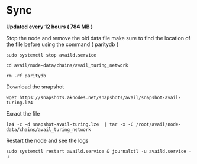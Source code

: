 # Sync

**Updated every 12 hours  ( 784 MB )**

Stop the node and remove the old data file make sure to find the location of the file before using the command ( paritydb )

```
sudo systemctl stop availd.service
```

```
cd avail/node-data/chains/avail_turing_network
```

```
rm -rf paritydb
```

Download the snapshot&#x20;

```
wget https://snapshots.aknodes.net/snapshots/avail/snapshot-avail-turing.lz4
```

Exract the file

```
lz4 -c -d snapshot-avail-turing.lz4  | tar -x -C /root/avail/node-data/chains/avail_turing_network
```

Restart the node and see the logs

```
sudo systemctl restart availd.service & journalctl -u availd.service -u
```
